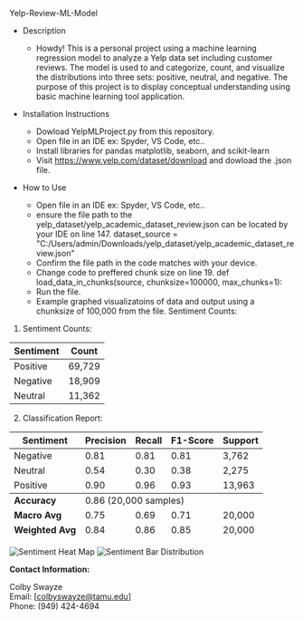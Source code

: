 Yelp-Review-ML-Model

- Description
  - Howdy! This is a personal project using a machine learning regression model to analyze a Yelp data set including customer reviews.
    The model is used to and categorize, count, and visualize the distributions into three sets: positive, neutral, and negative. 
    The purpose of this project is to display conceptual understanding using basic machine learning tool application.

- Installation Instructions
  - Dowload YelpMLProject.py from this repository.
  - Open file in an IDE ex: Spyder, VS Code, etc..
  - Install libraries for pandas matplotlib, seaborn, and scikit-learn
  - Visit https://www.yelp.com/dataset/download and dowload the .json file.
  
- How to Use
  - Open file in an IDE ex: Spyder, VS Code, etc..
  - ensure the file path to the yelp_dataset/yelp_academic_dataset_review.json can be located by your IDE on line 147.
     dataset_source = "C:/Users/admin/Downloads/yelp_dataset/yelp_academic_dataset_review.json"
  - Confirm the file path in the code matches with your device.
  - Change code to preffered chunk size on line 19.
    def load_data_in_chunks(source, chunksize=100000, max_chunks=1):
  - Run the file.
  - Example graphed visualizatoins of data and output using a chunksize of 100,000 from the file.
    Sentiment Counts:

1. Sentiment Counts:
 <table>
  <thead>
    <tr>
      <th>Sentiment</th>
      <th>Count</th>
    </tr>
  </thead>
  <tbody>
    <tr>
      <td>Positive</td>
      <td>69,729</td>
    </tr>
    <tr>
      <td>Negative</td>
      <td>18,909</td>
    </tr>
    <tr>
      <td>Neutral</td>
      <td>11,362</td>
    </tr>
  </tbody>
</table>

2. Classification Report:
<table>
  <thead>
    <tr>
      <th>Sentiment</th>
      <th>Precision</th>
      <th>Recall</th>
      <th>F1-Score</th>
      <th>Support</th>
    </tr>
  </thead>
  <tbody>
    <tr>
      <td>Negative</td>
      <td>0.81</td>
      <td>0.81</td>
      <td>0.81</td>
      <td>3,762</td>
    </tr>
    <tr>
      <td>Neutral</td>
      <td>0.54</td>
      <td>0.30</td>
      <td>0.38</td>
      <td>2,275</td>
    </tr>
    <tr>
      <td>Positive</td>
      <td>0.90</td>
      <td>0.96</td>
      <td>0.93</td>
      <td>13,963</td>
    </tr>
  </tbody>
  <tfoot>
    <tr>
      <td><strong>Accuracy</strong></td>
      <td colspan="4">0.86 (20,000 samples)</td>
    </tr>
    <tr>
      <td><strong>Macro Avg</strong></td>
      <td>0.75</td>
      <td>0.69</td>
      <td>0.71</td>
      <td>20,000</td>
    </tr>
    <tr>
      <td><strong>Weighted Avg</strong></td>
      <td>0.84</td>
      <td>0.86</td>
      <td>0.85</td>
      <td>20,000</td>
    </tr>
  </tfoot>
</table>

    
 ![Sentiment Heat Map](images/SentimentHeatMap.png)
![Sentiment Bar Distribution](images/SentimentBarDistribution.png)

**Contact Information:**

Colby Swayze  
Email: [colbyswayze@tamu.edu]  
Phone: (949) 424-4694

    
